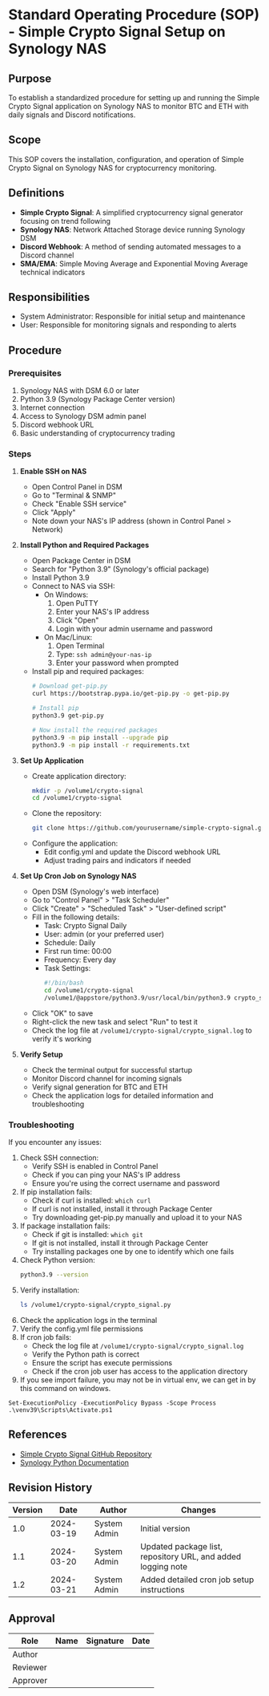 # Standard Operating Procedure (SOP) - Simple Crypto Signal Setup on Synology NAS

## Purpose
To establish a standardized procedure for setting up and running the Simple Crypto Signal application on Synology NAS to monitor BTC and ETH with daily signals and Discord notifications.

## Scope
This SOP covers the installation, configuration, and operation of Simple Crypto Signal on Synology NAS for cryptocurrency monitoring.

## Definitions
- **Simple Crypto Signal**: A simplified cryptocurrency signal generator focusing on trend following
- **Synology NAS**: Network Attached Storage device running Synology DSM
- **Discord Webhook**: A method of sending automated messages to a Discord channel
- **SMA/EMA**: Simple Moving Average and Exponential Moving Average technical indicators

## Responsibilities
- System Administrator: Responsible for initial setup and maintenance
- User: Responsible for monitoring signals and responding to alerts

## Procedure

### Prerequisites
1. Synology NAS with DSM 6.0 or later
2. Python 3.9 (Synology Package Center version)
3. Internet connection
4. Access to Synology DSM admin panel
5. Discord webhook URL
6. Basic understanding of cryptocurrency trading

### Steps
1. **Enable SSH on NAS**
   - Open Control Panel in DSM
   - Go to "Terminal & SNMP"
   - Check "Enable SSH service"
   - Click "Apply"
   - Note down your NAS's IP address (shown in Control Panel > Network)

2. **Install Python and Required Packages**
   - Open Package Center in DSM
   - Search for "Python 3.9" (Synology's official package)
   - Install Python 3.9
   - Connect to NAS via SSH:
     - On Windows:
       1. Open PuTTY
       2. Enter your NAS's IP address
       3. Click "Open"
       4. Login with your admin username and password
     - On Mac/Linux:
       1. Open Terminal
       2. Type: `ssh admin@your-nas-ip`
       3. Enter your password when prompted
   - Install pip and required packages:
     ```bash
     # Download get-pip.py
     curl https://bootstrap.pypa.io/get-pip.py -o get-pip.py
     
     # Install pip
     python3.9 get-pip.py
     
     # Now install the required packages
     python3.9 -m pip install --upgrade pip
     python3.9 -m pip install -r requirements.txt
     ```

3. **Set Up Application**
   - Create application directory:
     ```bash
     mkdir -p /volume1/crypto-signal
     cd /volume1/crypto-signal
     ```
   - Clone the repository:
     ```bash
     git clone https://github.com/yourusername/simple-crypto-signal.git .
     ```
   - Configure the application:
     - Edit config.yml and update the Discord webhook URL
     - Adjust trading pairs and indicators if needed

4. **Set Up Cron Job on Synology NAS**
   - Open DSM (Synology's web interface)
   - Go to "Control Panel" > "Task Scheduler"
   - Click "Create" > "Scheduled Task" > "User-defined script"
   - Fill in the following details:
     - Task: Crypto Signal Daily
     - User: admin (or your preferred user)
     - Schedule: Daily
     - First run time: 00:00
     - Frequency: Every day
     - Task Settings:
       ```bash
       #!/bin/bash
       cd /volume1/crypto-signal
       /volume1/@appstore/python3.9/usr/local/bin/python3.9 crypto_signal.py >> /volume1/crypto-signal/crypto_signal.log 2>&1
       ```
   - Click "OK" to save
   - Right-click the new task and select "Run" to test it
   - Check the log file at `/volume1/crypto-signal/crypto_signal.log` to verify it's working

5. **Verify Setup**
   - Check the terminal output for successful startup
   - Monitor Discord channel for incoming signals
   - Verify signal generation for BTC and ETH
   - Check the application logs for detailed information and troubleshooting

### Troubleshooting
If you encounter any issues:
1. Check SSH connection:
   - Verify SSH is enabled in Control Panel
   - Check if you can ping your NAS's IP address
   - Ensure you're using the correct username and password
2. If pip installation fails:
   - Check if curl is installed: `which curl`
   - If curl is not installed, install it through Package Center
   - Try downloading get-pip.py manually and upload it to your NAS
3. If package installation fails:
   - Check if git is installed: `which git`
   - If git is not installed, install it through Package Center
   - Try installing packages one by one to identify which one fails
4. Check Python version:
   ```bash
   python3.9 --version
   ```
5. Verify installation:
   ```bash
   ls /volume1/crypto-signal/crypto_signal.py
   ```
6. Check the application logs in the terminal
7. Verify the config.yml file permissions
8. If cron job fails:
   - Check the log file at `/volume1/crypto-signal/crypto_signal.log`
   - Verify the Python path is correct
   - Ensure the script has execute permissions
   - Check if the cron job user has access to the application directory
9. If you see import failure, you may not be in virtual env, we can get in by this command on windows.
```
Set-ExecutionPolicy -ExecutionPolicy Bypass -Scope Process
.\venv39\Scripts\Activate.ps1
```

## References
- [Simple Crypto Signal GitHub Repository](https://github.com/yourusername/simple-crypto-signal)
- [Synology Python Documentation](https://www.synology.com/en-global/knowledgebase/DSM/help/DSM/AdminCenter/application_python)

## Revision History
| Version | Date | Author | Changes |
|---------|------|--------|---------|
| 1.0 | 2024-03-19 | System Admin | Initial version |
| 1.1 | 2024-03-20 | System Admin | Updated package list, repository URL, and added logging note |
| 1.2 | 2024-03-21 | System Admin | Added detailed cron job setup instructions |

## Approval
| Role | Name | Signature | Date |
|------|------|-----------|------|
| Author | | | |
| Reviewer | | | |
| Approver | | | | 